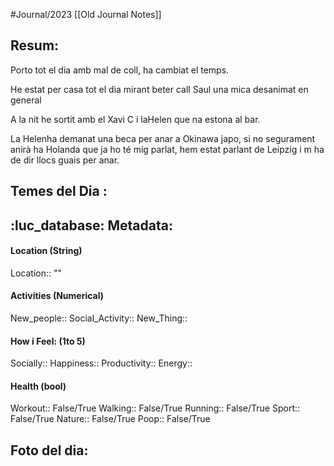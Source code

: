 #Journal/2023 
[[Old Journal Notes]]
## Resum: 
Porto tot el dia amb mal de coll, ha cambiat el temps.

He estat per casa tot el dia mirant beter call Saul una mica desanimat en general

A la nit he sortit amb el Xavi C i laHelen que na estona al bar.

La Helenha demanat una beca per anar a Okinawa japo, si no segurament anirà ha Holanda que ja ho té mig parlat, hem estat parlant de Leipzig i m ha de dir llocs guais per anar.

## Temes del Dia :


## :luc_database:  Metadata: 
#### Location (String)
Location:: ""

#### Activities (Numerical)
New_people::
Social_Activity:: 
New_Thing::

#### How i Feel:  (1to 5)
Socially::
Happiness::
Productivity::
Energy:: 

#### Health (bool)
Workout:: False/True
Walking:: False/True
Running:: False/True
Sport:: False/True
Nature:: False/True
Poop:: False/True

## Foto del dia:

